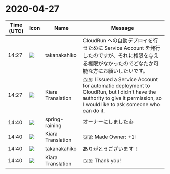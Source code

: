 # 2020-04-27

|Time (UTC)|Icon|Name|Message|
|---|---|---|---|
|14:27|![](https://secure.gravatar.com/avatar/0479057e04d0dbef40692b5f171f60e4.jpg?s=72&d=https%3A%2F%2Fa.slack-edge.com%2Fdf10d%2Fimg%2Favatars%2Fava_0015-72.png)|takanakahiko|CloudRun への自動デプロイを行うために Service Account を発行したのですが、それに権限を与える権限がなかったのでどなたか可能な方にお願いしたいです。|
|14:27|![](https://avatars.slack-edge.com/2019-08-21/732685848020_f3f20736795184660348_72.png)|Kiara Translation|🇬🇧: I issued a Service Account for automatic deployment to CloudRun, but I didn't have the authority to give it permission, so I would like to ask someone who can do it.|
|14:40|![](https://secure.gravatar.com/avatar/1ac180f0868137292905c311b5fff781.jpg?s=72&d=https%3A%2F%2Fa.slack-edge.com%2Fdf10d%2Fimg%2Favatars%2Fava_0021-72.png)|spring-raining|オーナーにしました:+1:|
|14:40|![](https://avatars.slack-edge.com/2019-08-21/732685848020_f3f20736795184660348_72.png)|Kiara Translation|🇬🇧: Made Owner: +1:|
|14:40|![](https://secure.gravatar.com/avatar/0479057e04d0dbef40692b5f171f60e4.jpg?s=72&d=https%3A%2F%2Fa.slack-edge.com%2Fdf10d%2Fimg%2Favatars%2Fava_0015-72.png)|takanakahiko|ありがとうございます！|
|14:40|![](https://avatars.slack-edge.com/2019-08-21/732685848020_f3f20736795184660348_72.png)|Kiara Translation|🇬🇧: Thank you!|
